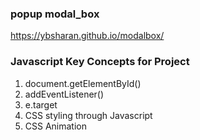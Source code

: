 ### popup modal_box  
https://ybsharan.github.io/modalbox/


### Javascript Key Concepts for Project
1. document.getElementById()
2. addEventListener()
3. e.target
4. CSS styling through Javascript
5. CSS Animation
